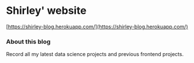 # Shirley' website

[https://shirley-blog.herokuapp.com/](https://shirley-blog.herokuapp.com/)

### About this blog

Record all my latest data science projects and previous frontend projects.
